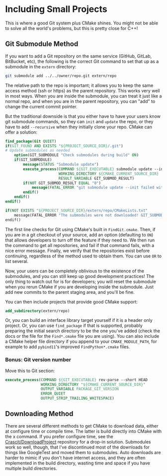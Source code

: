 # Including Small Projects

This is where a good Git system plus CMake shines. You might not be able to solve all the world's problems, but
this is pretty close for C++!

## Git Submodule Method

If you want to add a Git repository on the same service (GitHub, GitLab, BitBucket, etc), the following is the correct Git command to set that up as a submodule in the `extern` directory:

```bash
git submodule add ../../owner/repo.git extern/repo
```

The relative path to the repo is important; it allows you to keep the same access method (ssh or https) as the parent repository. This works very well in most ways. When you are inside the submodule, you can treat it just like a normal repo, and when you are in the parent repository, you can "add" to change the current commit pointer.

But the traditional downside is that you either have to have your users know git submodule commands, so they can `init` and `update` the repo, or they have to add `--recursive` when they initially clone your repo. CMake can offer a solution:

```cmake
find_package(Git QUIET)
if(GIT_FOUND AND EXISTS "${PROJECT_SOURCE_DIR}/.git")
# Update submodules as needed
    option(GIT_SUBMODULE "Check submodules during build" ON)
    if(GIT_SUBMODULE)
        message(STATUS "Submodule update")
        execute_process(COMMAND ${GIT_EXECUTABLE} submodule update --init --recursive
                        WORKING_DIRECTORY ${CMAKE_CURRENT_SOURCE_DIR}
                        RESULT_VARIABLE GIT_SUBMOD_RESULT)
        if(NOT GIT_SUBMOD_RESULT EQUAL "0")
            message(FATAL_ERROR "git submodule update --init failed with ${GIT_SUBMOD_RESULT}, please checkout submodules")
        endif()
    endif()
endif()

if(NOT EXISTS "${PROJECT_SOURCE_DIR}/extern/repo/CMakeLists.txt"
    message(FATAL_ERROR "The submodules were not downloaded! GIT_SUBMODULE was turned off or failed. Please update submodules and try again.")
endif()
```

The first line checks for Git using CMake's built in `FindGit.cmake`. Then, if you are in a git checkout of your source, add an option (defaulting to `ON`) that allows developers to turn off the feature if they need to. We then run the command to get all repositories, and fail if that command fails, with a nice error message. Finally, we verify that the repositories exist before continuing, regardless of the method used to obtain them. You can use `OR` to list several.

Now, your users can be completely oblivious to the existence of the submodules, and you can still keep up good development practices! The only thing to watch out for is for developers; you will reset the submodule when you rerun CMake if you are developing inside the submodule. Just add new commits to the parent staging area, and you'll be fine.

You can then include projects that provide good CMake support:

```cmake
add_subdirectory(extern/repo)
```

Or, you can build an interface library target yourself if it is a header only project. Or, you can use `find_package` if that is supported, probably preparing the initial search directory to be the one you've added (check the docs or the file for the `Find*.cmake` file you are using). You can also include a CMake helper file directory if you append to your `CMAKE_MODULE_PATH`, for example to add `pybind11`'s improved `FindPython*.cmake` files.


### Bonus: Git version number

Move this to Git section:

```cmake
execute_process(COMMAND ${GIT_EXECUTABLE} rev-parse --short HEAD
                WORKING_DIRECTORY "${CMAKE_CURRENT_SOURCE_DIR}"
                OUTPUT_VARIABLE PACKAGE_GIT_VERSION
                ERROR_QUIET
                OUTPUT_STRIP_TRAILING_WHITESPACE)
```


## Downloading Method

There are several different methods to get CMake to download data, either at configure time or compile time. The latter is build directly into CMake with the x command. If you prefer configure time, see the [Crascit/DownloadProject](https://github.com/Crascit/DownloadProject) repository for a drop-in solution. Submodules work so well, though, that I've discontinued most of the downloads for things like GoogleTest and moved them to submodules. Auto downloads are harder to mimic if you
don't have internet access, and they are often implemented in the build directory, wasting time and space if you have multiple build directories. 

